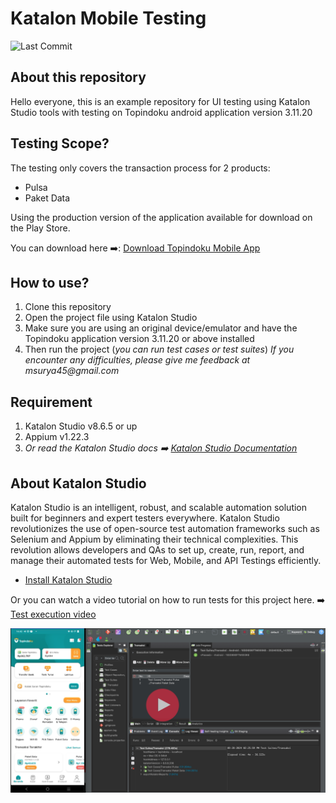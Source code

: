 # Katalon Mobile Testing

![Last Commit](https://img.shields.io/github/last-commit/suryana-code/Katalon-Mobile-Testing)


## About this repository
Hello everyone, this is an example repository for UI testing using Katalon Studio tools with testing on Topindoku android application version 3.11.20

## Testing Scope?
The testing only covers the transaction process for 2 products:
- Pulsa
- Paket Data

Using the production version of the application available for download on the Play Store.

You can download here ➡️: [Download Topindoku Mobile App](https://play.google.com/store/apps/details?id=com.topindo.android&pcampaignid=web_share)





## How to use?
1. Clone this repository
2. Open the project file using Katalon Studio
3. Make sure you are using an original device/emulator and have the Topindoku application version 3.11.20 or above installed
4. Then run the project (_you can run test cases or test suites_)
_If you encounter any difficulties, please give me feedback at msurya45@gmail.com_

## Requirement
1. Katalon Studio v8.6.5 or up
2. Appium v1.22.3
3. _Or read the Katalon Studio docs ➡️ [Katalon Studio Documentation](https://docs.katalon.com/katalon-studio/about-katalon-studio)_

## About Katalon Studio
Katalon Studio is an intelligent, robust, and scalable automation solution built for beginners and expert testers everywhere. Katalon Studio revolutionizes the use of open-source test automation frameworks such as Selenium and Appium by eliminating their technical complexities. This revolution allows developers and QAs to set up, create, run, report, and manage their automated tests for Web, Mobile, and API Testings efficiently.
- [Install Katalon Studio](https://docs.katalon.com/docs/get-started/katalon-studio-installation/install-katalon-studio-on-macoswindows)


Or you can watch a video tutorial on how to run tests for this project here.
➡️ [Test execution video](https://www.youtube.com/watch?v=p0Js7IF17yI)

<a href="https://youtu.be/egsOjqlOkBQ"><img src="https://github.com/suryana-code/Katalon-Mobile-Testing/blob/master/IMG%20Katalon%20Mobile%20Testing.png?raw=true" width="800"></a>

